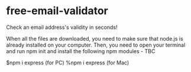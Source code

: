 # free-email-validator
Check an email address's validity in seconds!

When all the files are downloaded, you need to make sure that node.js is already installed on your computer. Then, you need to open your terminal and run npm init and install the following npm modules - TBC

$npm i express (for PC)
%npm i express (for Mac)

